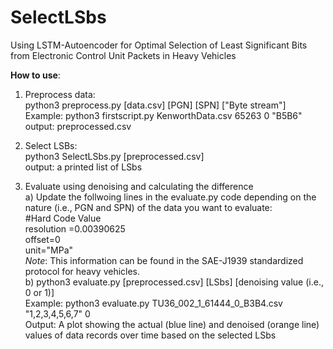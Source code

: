 # SelectLSbs
Using LSTM-Autoencoder for Optimal Selection of Least Significant Bits from Electronic Control Unit Packets in Heavy Vehicles
</br>

**How to use**:</br>
1. Preprocess data: </br>
python3 preprocess.py [data.csv] [PGN] [SPN] ["Byte stream"]</br>
Example: python3 firstscript.py KenworthData.csv 65263 0 "B5B6" </br>
output: preprocessed.csv </br>

2. Select LSBs:</br>
python3 SelectLSbs.py [preprocessed.csv] </br>
output: a printed list of LSbs

3. Evaluate using denoising and calculating the difference </br>
  a) Update the follwoing lines in the evaluate.py code depending on the nature (i.e., PGN and SPN) of the data you want to evaluate: </br>
  #Hard Code Value</br>
  resolution =0.00390625</br>
  offset=0</br>
  unit="MPa"</br> 
  *Note*: This information can be found in the SAE-J1939 standardized protocol for heavy vehicles.</br> 
  b) python3 evaluate.py [preprocessed.csv] [LSbs] [denoising value (i.e., 0 or 1)] </br>
  Example: python3 evaluate.py TU36_002_1_61444_0_B3B4.csv "1,2,3,4,5,6,7" 0 </br>
  Output: A plot showing the actual (blue line) and denoised (orange line) values of data records over time based on the selected LSbs  


